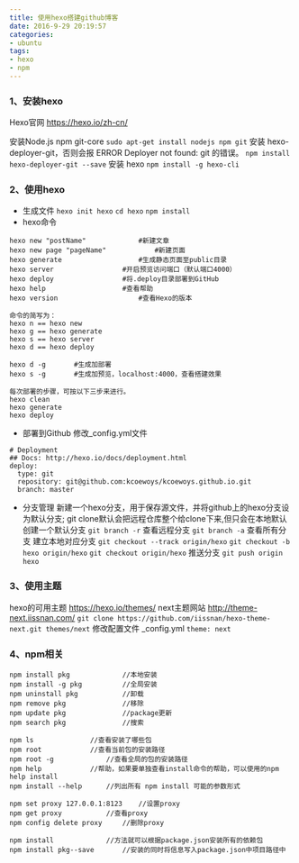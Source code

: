 ```yaml
---
title: 使用hexo搭建github博客
date: 2016-9-29 20:19:57
categories:
- ubuntu
tags:
- hexo
- npm
---
```



### 1、安装hexo
Hexo官网 https://hexo.io/zh-cn/

安装Node.js npm git-core
`sudo apt-get install nodejs npm git`
安装 hexo-deployer-git，否则会报 ERROR Deployer not found: git 的错误。
`npm install hexo-deployer-git --save`
安装 hexo
`npm install -g hexo-cli`
<!-- more -->

### 2、使用hexo
* 生成文件
`hexo init hexo`
`cd hexo`
`npm install`
* hexo命令
```
hexo new "postName"				#新建文章
hexo new page "pageName"			#新建页面
hexo generate					#生成静态页面至public目录
hexo server					#开启预览访问端口（默认端口4000）
hexo deploy					#将.deploy目录部署到GitHub
hexo help					#查看帮助
hexo version					#查看Hexo的版本

命令的简写为：
hexo n == hexo new
hexo g == hexo generate
hexo s == hexo server
hexo d == hexo deploy

hexo d -g		#生成加部署
hexo s -g		#生成加预览，localhost:4000，查看搭建效果

每次部署的步骤，可按以下三步来进行。
hexo clean
hexo generate
hexo deploy
```
* 部署到Github
修改_config.yml文件
```
# Deployment
## Docs: http://hexo.io/docs/deployment.html
deploy:
  type: git
  repository: git@github.com:kcoewoys/kcoewoys.github.io.git
  branch: master
```
* 分支管理
新建一个hexo分支，用于保存源文件，并将github上的hexo分支设为默认分支;
git clone默认会把远程仓库整个给clone下来,但只会在本地默认创建一个默认分支
`git branch -r`    查看远程分支
`git branch -a`    查看所有分支
建立本地对应分支
`git checkout --track origin/hexo`
`git checkout -b hexo origin/hexo`
`git checkout origin/hexo`
推送分支
`git push origin hexo`

### 3、使用主题
hexo的可用主题 https://hexo.io/themes/
next主题网站 http://theme-next.iissnan.com/
`git clone https://github.com/iissnan/hexo-theme-next.git themes/next`
修改配置文件 _config.yml
`theme: next`

### 4、npm相关
```
npm install pkg 			//本地安装
npm install -g pkg 			//全局安装
npm uninstall pkg 			//卸载
npm remove pkg 				//移除
npm update pkg 				//package更新
npm search pkg 				//搜索

npm ls				//查看安装了哪些包
npm root 			//查看当前包的安装路径
npm root -g 			//查看全局的包的安装路径
npm help 			//帮助，如果要单独查看install命令的帮助，可以使用的npm help install
npm install --help 		//列出所有 npm install 可能的参数形式

npm set proxy 127.0.0.1:8123 	//设置proxy
npm get proxy 			//查看proxy
npm config delete proxy		//删除proxy

npm install 			//方法就可以根据package.json安装所有的依赖包
npm install pkg--save 		//安装的同时将信息写入package.json中项目路径中
```
